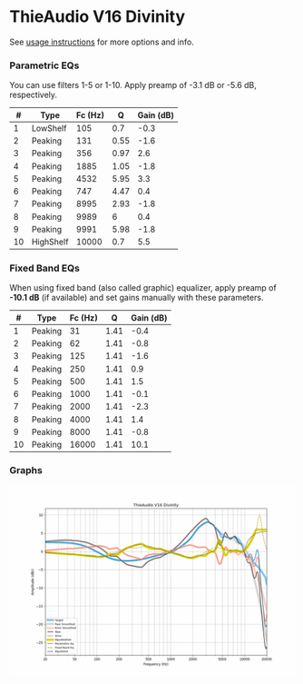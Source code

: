 # ThieAudio V16 Divinity
See [usage instructions](https://github.com/jaakkopasanen/AutoEq#usage) for more options and info.

### Parametric EQs
You can use filters 1-5 or 1-10. Apply preamp of -3.1 dB or -5.6 dB, respectively.

|   # | Type      |   Fc (Hz) |    Q |   Gain (dB) |
|-----|-----------|-----------|------|-------------|
|   1 | LowShelf  |       105 | 0.7  |        -0.3 |
|   2 | Peaking   |       131 | 0.55 |        -1.6 |
|   3 | Peaking   |       356 | 0.97 |         2.6 |
|   4 | Peaking   |      1885 | 1.05 |        -1.8 |
|   5 | Peaking   |      4532 | 5.95 |         3.3 |
|   6 | Peaking   |       747 | 4.47 |         0.4 |
|   7 | Peaking   |      8995 | 2.93 |        -1.8 |
|   8 | Peaking   |      9989 | 6    |         0.4 |
|   9 | Peaking   |      9991 | 5.98 |        -1.8 |
|  10 | HighShelf |     10000 | 0.7  |         5.5 |

### Fixed Band EQs
When using fixed band (also called graphic) equalizer, apply preamp of **-10.1 dB** (if available) and set gains manually with these parameters.

|   # | Type    |   Fc (Hz) |    Q |   Gain (dB) |
|-----|---------|-----------|------|-------------|
|   1 | Peaking |        31 | 1.41 |        -0.4 |
|   2 | Peaking |        62 | 1.41 |        -0.8 |
|   3 | Peaking |       125 | 1.41 |        -1.6 |
|   4 | Peaking |       250 | 1.41 |         0.9 |
|   5 | Peaking |       500 | 1.41 |         1.5 |
|   6 | Peaking |      1000 | 1.41 |        -0.1 |
|   7 | Peaking |      2000 | 1.41 |        -2.3 |
|   8 | Peaking |      4000 | 1.41 |         1.4 |
|   9 | Peaking |      8000 | 1.41 |        -0.8 |
|  10 | Peaking |     16000 | 1.41 |        10.1 |

### Graphs
![](./ThieAudio%20V16%20Divinity.png)

